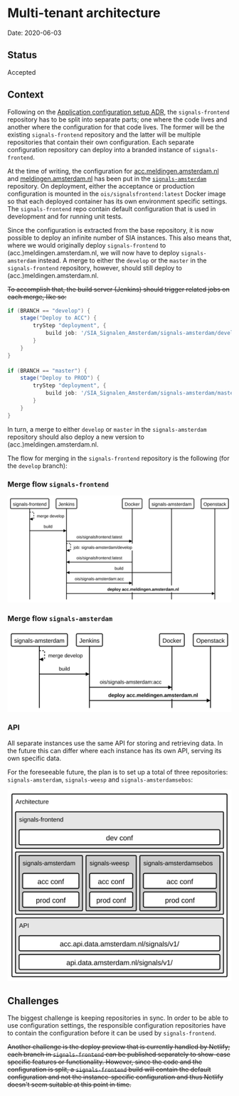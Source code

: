 # Multi-tenant architecture

Date: 2020-06-03

## Status

Accepted

## Context

Following on the [Application configuration setup ADR](./0003-application-configuration-setup.md), the `signals-frontend` repository has to be split into separate parts; one where the code lives and another where the configuration for that code lives. The former will be the existing `signals-frontend` repository and the latter will be multiple repositories that contain their own configuration. Each separate configuration repository can deploy into a branded instance of `signals-frontend`.

At the time of writing, the configuration for [acc.meldingen.amsterdam.nl](https://acc.meldingen.amsterdam.nl) and [meldingen.amsterdam.nl](https://meldingen.amsterdam.nl) has been put in the [`signals-amsterdam`](https://github.com/Amsterdam/signals-amsterdam) repository. On deployment, either the acceptance or production configuration is mounted in the `ois/signalsfrontend:latest` Docker image so that each deployed container has its own environment specific settings. The `signals-frontend` repo contain default configuration that is used in development and for running unit tests.

Since the configuration is extracted from the base repository, it is now possible to deploy an infinite number of SIA instances. This also means that, where we would originally deploy `signals-frontend` to (acc.)meldingen.amsterdam.nl, we will now have to deploy `signals-amsterdam` instead. A merge to either the `develop` or the `master` in the `signals-frontend` repository, however, should still deploy to (acc.)meldingen.amsterdam.nl.

~~To accomplish that, the build server (Jenkins) should trigger related jobs on each merge, like so:~~

```Groovy
if (BRANCH == "develop") {
    stage("Deploy to ACC") {
        tryStep "deployment", {
            build job: '/SIA_Signalen_Amsterdam/signals-amsterdam/develop'
        }
    }
}

if (BRANCH == "master") {
    stage("Deploy to PROD") {
        tryStep "deployment", {
            build job: '/SIA_Signalen_Amsterdam/signals-amsterdam/master'
        }
    }
}
```

In turn, a merge to either `develop` or `master` in the `signals-amsterdam` repository should also deploy a new version to (acc.)meldingen.amsterdam.nl.

The flow for merging in the `signals-frontend` repository is the following (for the `develop` branch):

### Merge flow `signals-frontend`

<img src="./img/diagram-signals-frontend-merge-develop.svg" />

### Merge flow `signals-amsterdam`

<img src="./img/diagram-signals-amsterdam-merge-develop.svg" />

### API

All separate instances use the same API for storing and retrieving data. In the future this can differ where each instance has its own API, serving its own specific data.

For the foreseeable future, the plan is to set up a total of three repositories: `signals-amsterdam`, `signals-weesp` and `signals-amsterdamsebos`:

<img src="./img/diagram-architecture.svg" />

## Challenges

The biggest challenge is keeping repositories in sync. In order to be able to use configuration settings, the responsible configuration repositories have to contain the configuration before it can be used by `signals-frontend`.

~~Another challenge is the deploy preview that is currently handled by Netlify; each branch in `signals-frontend` can be published separately to show-case specific features or functionality. However, since the code and the configuration is split, a `signals-frontend` build will contain the default configuration and not the instance-specific configuration and thus Netlify doesn't seem suitable at this point in time.~~
